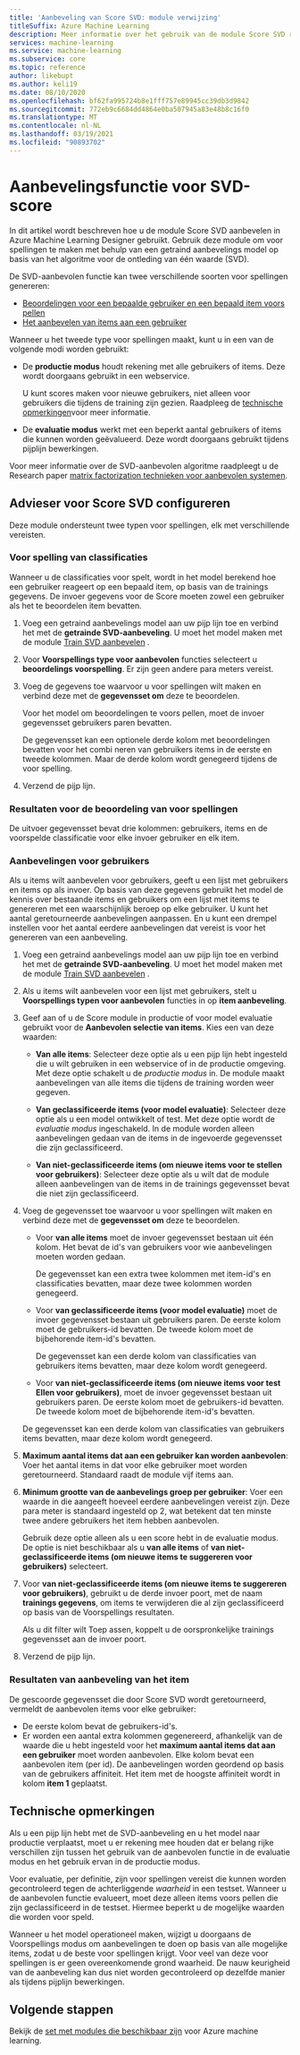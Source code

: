 ```yaml
---
title: 'Aanbeveling van Score SVD: module verwijzing'
titleSuffix: Azure Machine Learning
description: Meer informatie over het gebruik van de module Score SVD recommending in Azure Machine Learning voor voor spellingen van aanbevolen scores voor een gegevensset.
services: machine-learning
ms.service: machine-learning
ms.subservice: core
ms.topic: reference
author: likebupt
ms.author: keli19
ms.date: 08/10/2020
ms.openlocfilehash: bf62fa995724b8e1fff757e89945cc39db3d9842
ms.sourcegitcommit: 772eb9c6684dd4864e0ba507945a83e48b8c16f0
ms.translationtype: MT
ms.contentlocale: nl-NL
ms.lasthandoff: 03/19/2021
ms.locfileid: "90893702"
---
```

# <a name="score-svd-recommender"></a>Aanbevelingsfunctie voor SVD-score

In dit artikel wordt beschreven hoe u de module Score SVD aanbevelen in Azure Machine Learning Designer gebruikt. Gebruik deze module om voor spellingen te maken met behulp van een getraind aanbevelings model op basis van het algoritme voor de ontleding van één waarde (SVD).

De SVD-aanbevolen functie kan twee verschillende soorten voor spellingen genereren:

- [Beoordelingen voor een bepaalde gebruiker en een bepaald item voors pellen](#prediction-of-ratings)
- [Het aanbevelen van items aan een gebruiker](#recommendations-for-users)

Wanneer u het tweede type voor spellingen maakt, kunt u in een van de volgende modi worden gebruikt:

- De **productie modus** houdt rekening met alle gebruikers of items. Deze wordt doorgaans gebruikt in een webservice.

  U kunt scores maken voor nieuwe gebruikers, niet alleen voor gebruikers die tijdens de training zijn gezien. Raadpleeg de [technische opmerkingen](#technical-notes)voor meer informatie. 

- De **evaluatie modus** werkt met een beperkt aantal gebruikers of items die kunnen worden geëvalueerd. Deze wordt doorgaans gebruikt tijdens pijplijn bewerkingen.

Voor meer informatie over de SVD-aanbevolen algoritme raadpleegt u de Research paper [matrix factorization technieken voor aanbevolen systemen](https://datajobs.com/data-science-repo/Recommender-Systems-[Netflix].pdf).

## <a name="how-to-configure-score-svd-recommender"></a>Advieser voor Score SVD configureren

Deze module ondersteunt twee typen voor spellingen, elk met verschillende vereisten. 

###  <a name="prediction-of-ratings"></a>Voor spelling van classificaties

Wanneer u de classificaties voor spelt, wordt in het model berekend hoe een gebruiker reageert op een bepaald item, op basis van de trainings gegevens. De invoer gegevens voor de Score moeten zowel een gebruiker als het te beoordelen item bevatten.

1. Voeg een getraind aanbevelings model aan uw pijp lijn toe en verbind het met de **getrainde SVD-aanbeveling**. U moet het model maken met de module [Train SVD aanbevelen](train-SVD-recommender.md) .

2. Voor **Voorspellings type voor aanbevolen** functies selecteert u **beoordelings voorspelling**. Er zijn geen andere para meters vereist.

3. Voeg de gegevens toe waarvoor u voor spellingen wilt maken en verbind deze met de **gegevensset om** deze te beoordelen.

   Voor het model om beoordelingen te voors pellen, moet de invoer gegevensset gebruikers paren bevatten.

   De gegevensset kan een optionele derde kolom met beoordelingen bevatten voor het combi neren van gebruikers items in de eerste en tweede kolommen. Maar de derde kolom wordt genegeerd tijdens de voor spelling.

4. Verzend de pijp lijn.

### <a name="results-for-rating-predictions"></a>Resultaten voor de beoordeling van voor spellingen 

De uitvoer gegevensset bevat drie kolommen: gebruikers, items en de voorspelde classificatie voor elke invoer gebruiker en elk item.

###  <a name="recommendations-for-users"></a>Aanbevelingen voor gebruikers 

Als u items wilt aanbevelen voor gebruikers, geeft u een lijst met gebruikers en items op als invoer. Op basis van deze gegevens gebruikt het model de kennis over bestaande items en gebruikers om een lijst met items te genereren met een waarschijnlijk beroep op elke gebruiker. U kunt het aantal geretourneerde aanbevelingen aanpassen. En u kunt een drempel instellen voor het aantal eerdere aanbevelingen dat vereist is voor het genereren van een aanbeveling.

1. Voeg een getraind aanbevelings model aan uw pijp lijn toe en verbind het met de **getrainde SVD-aanbeveling**.  U moet het model maken met de module [Train SVD aanbevelen](train-svd-recommender.md) .

2. Als u items wilt aanbevelen voor een lijst met gebruikers, stelt u **Voorspellings typen voor aanbevolen** functies in op **item aanbeveling**.

3. Geef aan of u de Score module in productie of voor model evaluatie gebruikt voor de **Aanbevolen selectie van items**. Kies een van deze waarden:

    - **Van alle items**: Selecteer deze optie als u een pijp lijn hebt ingesteld die u wilt gebruiken in een webservice of in de productie omgeving.  Met deze optie schakelt u de *productie modus* in. De module maakt aanbevelingen van alle items die tijdens de training worden weer gegeven.

    - **Van geclassificeerde items (voor model evaluatie)**: Selecteer deze optie als u een model ontwikkelt of test. Met deze optie wordt de *evaluatie modus* ingeschakeld. In de module worden alleen aanbevelingen gedaan van de items in de ingevoerde gegevensset die zijn geclassificeerd.
    
    - **Van niet-geclassificeerde items (om nieuwe items voor te stellen voor gebruikers)**: Selecteer deze optie als u wilt dat de module alleen aanbevelingen van de items in de trainings gegevensset bevat die niet zijn geclassificeerd. 

4. Voeg de gegevensset toe waarvoor u voor spellingen wilt maken en verbind deze met de **gegevensset om** deze te beoordelen.

    - Voor **van alle items** moet de invoer gegevensset bestaan uit één kolom. Het bevat de id's van gebruikers voor wie aanbevelingen moeten worden gedaan.

      De gegevensset kan een extra twee kolommen met item-id's en classificaties bevatten, maar deze twee kolommen worden genegeerd. 

    - Voor **van geclassificeerde items (voor model evaluatie)** moet de invoer gegevensset bestaan uit gebruikers paren. De eerste kolom moet de gebruikers-id bevatten. De tweede kolom moet de bijbehorende item-id's bevatten.

      De gegevensset kan een derde kolom van classificaties van gebruikers items bevatten, maar deze kolom wordt genegeerd.

    - Voor **van niet-geclassificeerde items (om nieuwe items voor test Ellen voor gebruikers)**, moet de invoer gegevensset bestaan uit gebruikers paren. De eerste kolom moet de gebruikers-id bevatten. De tweede kolom moet de bijbehorende item-id's bevatten.

     De gegevensset kan een derde kolom van classificaties van gebruikers items bevatten, maar deze kolom wordt genegeerd.

5. **Maximum aantal items dat aan een gebruiker kan worden aanbevolen**: Voer het aantal items in dat voor elke gebruiker moet worden geretourneerd. Standaard raadt de module vijf items aan.

6. **Minimum grootte van de aanbevelings groep per gebruiker**: Voer een waarde in die aangeeft hoeveel eerdere aanbevelingen vereist zijn. Deze para meter is standaard ingesteld op 2, wat betekent dat ten minste twee andere gebruikers het item hebben aanbevolen.

   Gebruik deze optie alleen als u een score hebt in de evaluatie modus. De optie is niet beschikbaar als u **van alle items** of **van niet-geclassificeerde items (om nieuwe items te suggereren voor gebruikers)** selecteert.

7.  Voor **van niet-geclassificeerde items (om nieuwe items te suggereren voor gebruikers)**, gebruikt u de derde invoer poort, met de naam **trainings gegevens**, om items te verwijderen die al zijn geclassificeerd op basis van de Voorspellings resultaten.

    Als u dit filter wilt Toep assen, koppelt u de oorspronkelijke trainings gegevensset aan de invoer poort.

8. Verzend de pijp lijn.

### <a name="results-of-item-recommendation"></a>Resultaten van aanbeveling van het item

De gescoorde gegevensset die door Score SVD wordt geretourneerd, vermeldt de aanbevolen items voor elke gebruiker:

- De eerste kolom bevat de gebruikers-id's.
- Er worden een aantal extra kolommen gegenereerd, afhankelijk van de waarde die u hebt ingesteld voor het **maximum aantal items dat aan een gebruiker** moet worden aanbevolen. Elke kolom bevat een aanbevolen item (per id). De aanbevelingen worden geordend op basis van de gebruikers affiniteit. Het item met de hoogste affiniteit wordt in kolom **item 1** geplaatst.


##  <a name="technical-notes"></a>Technische opmerkingen

Als u een pijp lijn hebt met de SVD-aanbeveling en u het model naar productie verplaatst, moet u er rekening mee houden dat er belang rijke verschillen zijn tussen het gebruik van de aanbevolen functie in de evaluatie modus en het gebruik ervan in de productie modus.

Voor evaluatie, per definitie, zijn voor spellingen vereist die kunnen worden gecontroleerd tegen de achterliggende *waarheid* in een testset. Wanneer u de aanbevolen functie evalueert, moet deze alleen items voors pellen die zijn geclassificeerd in de testset. Hiermee beperkt u de mogelijke waarden die worden voor speld.

Wanneer u het model operationeel maken, wijzigt u doorgaans de Voorspellings modus om aanbevelingen te doen op basis van alle mogelijke items, zodat u de beste voor spellingen krijgt. Voor veel van deze voor spellingen is er geen overeenkomende grond waarheid. De nauw keurigheid van de aanbeveling kan dus niet worden gecontroleerd op dezelfde manier als tijdens pijplijn bewerkingen.


## <a name="next-steps"></a>Volgende stappen

Bekijk de [set met modules die beschikbaar zijn](module-reference.md) voor Azure machine learning. 
